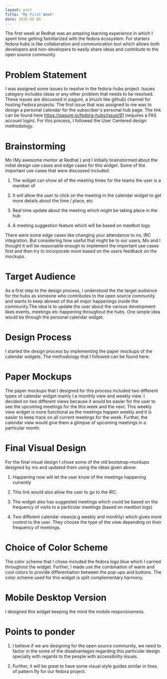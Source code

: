 ```yaml
---
layout: post
Title: "My First Week"
date: 2016-05-06
---
```

The first week at Redhat was an amazing learning experience in which I  spent time getting familiarized with the  fedora ecosystem. For starters fedora hubs is like collaboration and communication tool which allows both developers and non-developers to easily share ideas and contribute to the open source community.   

# Problem Statement    

I was assigned some issues to resolve in the fedora-hubs project. Issues category includes ideas or any other problem that needs to be resolved. These issues are discussed in pagure, a (much like github) channel for hosting Fedora projects. The first issue that was assigned to me was to design a personal calendar for the subscriber's personal hub page. The link can be found here https://pagure.io/fedora-hubs/issue/91 (requires a FAS account login). For this process, I followed the User Centered design methodology.   

# Brainstorming  

Mo (My awesome mentor at Redhat ) and I initially brainstormed about the initial design use cases and edge cases for this widget. Some of the important use cases that were discussed included:  

 1. The widget can show all of the meeting times for the teams the user is a member of  

 2. It will allow the user to click on the meeting in the calendar widget to get more details about the time / place, etc  

 3. Real time update about the meeting which might be taking place in the hub  

 4. A meeting suggestion feature which will be based on meetbot logs  

There were some edge cases like changing your attendance to no, IRC integration. But considering how useful that might be to our users, Mo and I thought it will be reasonable enough to implement the important use cases first and then try to incorporate more based on the users feedback on the mockups. 

# Target Audience  

As a first step to the design process, I understood the the target audience for the hubs as someone who contributes to the open source community and wants to keep abreast of the all major happenings inside the community.The idea is to update the user about the various development likes events, meetings etc happening throughout the hubs. One simple idea would be through the personal calendar widget.  

# Design Process 

I started the design process by implementing the paper mockups of the calendar widgets. The methodology that I followed can be found here:  

# Paper Mockups   

The paper mockups that I designed for this process included  two different types of calendar widget mainly I.e monthly view and weekly view. I decided on two different views because it would be easier for the user to see the upcoming meetings for the this week and the next. This weekly view widget is more functional as the meetings happen weekly and it is easier to keep track on all current meetings for the week. Further, the calendar view would give them a glimpse of upcoming meetings in a particular month. 

# Final Visual Design  

For the final visual design I chose some of the old bootstrap-mockups designed by mo and updated them using the ideas given above.   

   1. Happening now will let the user know of the meetings happening currently 

   2. This link would also allow the user to go to the IRC.  

   3. The widget also has suggested meetings which could be based on the frequency of visits to a particular meetings (based on meetbot logs) 

   4. Two different calendar views(e.g weekly and monthly) which gives more control to the user. They choose the type of the view depending on their frequency of meetings. 

# Choice of Color Scheme 

The color scheme that I chose included the fedora logo blue which I carried throughout the widget. Further, I made use the combination of warm and cool colors to provide differentiation between the pop-ups and buttons. The color scheme used for this widget is split complementary harmony.   

# Mobile Desktop Version  

I designed this widget keeping the mind the mobile responsiveness.   

# Points to ponder  

   1. I believe if we are designing for the open source community, we need to factor in the some of the disadvantages regarding this particular design specially with regards to the people with accessibility issues. 

   2. Further, it will be great to have some visual style guides similar in lines of pattern fly for our fedora project.   

 

  

